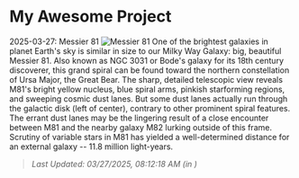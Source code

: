 # My Awesome Project

<!-- APOD Start -->
2025-03-27: Messier 81
![Messier 81](https://apod.nasa.gov/apod/image/2503/291_lorand_fenyes_m81_kicsi1024.jpg)
One of the brightest galaxies in planet Earth's sky is similar in size to our Milky Way Galaxy: big, beautiful Messier 81. Also known as NGC 3031 or Bode's galaxy for its 18th century discoverer, this grand spiral can be found toward the northern constellation of Ursa Major, the Great Bear. The sharp, detailed telescopic view reveals M81's bright yellow nucleus, blue spiral arms, pinkish starforming regions, and sweeping cosmic dust lanes. But some dust lanes actually run through the galactic disk (left of center), contrary to other prominent spiral features. The errant dust lanes may be the lingering result of a close encounter between M81 and the nearby galaxy M82 lurking outside of this frame. Scrutiny of variable stars in M81 has yielded a well-determined distance for an external galaxy -- 11.8 million light-years.
> _Last Updated: 03/27/2025, 08:12:18 AM (in )_
<!-- APOD End -->
